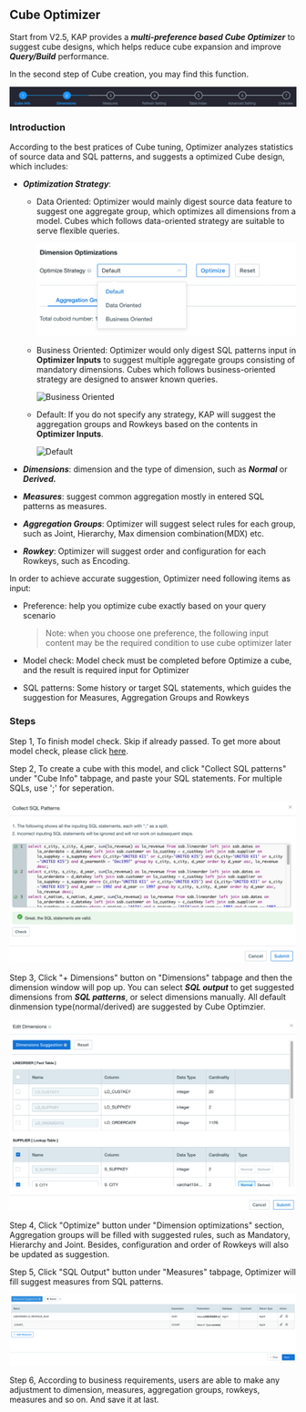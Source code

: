 ## Cube Optimizer

Start from V2.5, KAP provides a ***multi-preference based Cube Optimizer*** to suggest cube designs, which helps reduce cube expansion and improve ***Query/Build*** performance.

In the second step of Cube creation, you may find this function.

![](images/Cube_optimizer/updated_en_0.png)



### Introduction

According to the best pratices of Cube tuning, Optimizer analyzes statistics of source data and SQL patterns, and suggests a optimized Cube design, which includes:

- ***Optimization Strategy***: 

  - Data Oriented: Optimizer would mainly digest source data feature to suggest one aggregate group, which optimizes all dimensions from a model. Cubes which follows data-oriented strategy are suitable to serve flexible queries.

    ![Data Oriented](images/Cube_optimizer/updated_en_2.png)

  - Business Oriented: Optimizer would only digest SQL patterns input in **Optimizer Inputs** to suggest multiple aggregate groups consisting of mandatory dimensions. Cubes which follows business-oriented strategy are designed to answer known queries.

    ![Business Oriented](images/Cube_optimizer/updated_en_3.png)

  - Default: If you do not specify any strategy, KAP will suggest the aggregation groups and Rowkeys based on the contents in **Optimizer Inputs**.

    ![Default](images/Cube_optimizer/updated_en_1.png)

- ***Dimensions***: dimension and the type of dimension, such as ***Normal*** or ***Derived.***
- ***Measures***: suggest common aggregation mostly in entered SQL patterns as measures.
- ***Aggregation Groups***: Optimizer will suggest select rules for each group, such as Joint, Hierarchy, Max dimension combination(MDX) etc.
- ***Rowkey***: Optimizer will suggest order and configuration for each Rowkeys, such as Encoding.



In order to achieve accurate suggestion, Optimizer need following items as input:

- Preference: help you optimize cube exactly based on your query scenario

  > Note: when you choose one preference, the following input content may be the required condition to use cube optimizer later

- Model check: Model check must be completed before Optimize a cube, and the result is required input for Optimizer

- SQL patterns: Some history or target SQL statements, which guides the suggestion for Measures, Aggregation Groups and Rowkeys

### Steps

Step 1, To finish model check. Skip if already passed. To get more about model check, please click [here](../model_check.en.md).

Step 2, To create a cube with this model, and click "Collect SQL patterns" under "Cube Info" tabpage, and paste your SQL statements. For multiple SQLs, use ';' for seperation.

![](images/Cube_optimizer/suggestion_sql.png)



Step 3, Click "+ Dimensions" button on "Dimensions" tabpage and then the dimension window will pop up. You can select ***SQL output*** to get suggested dimensions from ***SQL patterns***, or select dimensions manually. All default dinmension type(normal/derived) are suggested by Cube Optimzier. 

![](images/Cube_optimizer/dimension.png)



Step 4, Click "Optimize" button under "Dimension optimizations" section, Aggregation groups will be filled with suggested rules, such as Mandatory, Hierarchy and Joint. Besides, configuration and order of Rowkeys will also be updated as suggestion.

Step 5, Click "SQL Output" button under "Measures" tabpage, Optimizer will fill suggest measures from SQL patterns.

![](images/Cube_optimizer/suggestion_measure.png)



Step 6, According to business requirements, users are able to make any adjustment to dimension, measures, aggregation groups, rowkeys, measures and so on. And save it at last.


